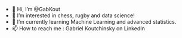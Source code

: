 - 👋 Hi, I’m @GabKout
- 👀 I’m interested in chess, rugby and data science!
- 🌱 I’m currently learning Machine Learning and advanced statistics.
- 📫 How to reach me : Gabriel Koutchinsky on LinkedIn

<!---
GabKout/GabKout is a ✨ special ✨ repository because its `README.md` (this file) appears on your GitHub profile.
You can click the Preview link to take a look at your changes.
--->
